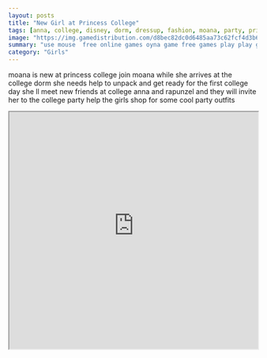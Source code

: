 ```yaml
---
layout: posts
title: "New Girl at Princess College"
tags: [anna, college, disney, dorm, dressup, fashion, moana, party, princess, rapunzel, free, online, games, oyna, game, free, games, play, play, games]
image: "https://img.gamedistribution.com/d8bec82dc0d6485aa73c62fcf4d3b64f.jpg"
summary: "use mouse  free online games oyna game free games play play games"
category: "Girls"
---
```


moana is new at princess college join moana while she arrives at the college dorm she needs help to unpack and get ready for the first college day she ll meet new friends at college anna and rapunzel and they will invite her to the college party help the girls shop for some cool party outfits

<iframe width="100%" height="480px;" src="https://html5.gamedistribution.com/d8bec82dc0d6485aa73c62fcf4d3b64f/"></iframe>